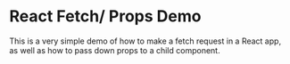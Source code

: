 # React Fetch/ Props Demo

This is a very simple demo of how to make a fetch request in a React app, as well as how to pass down props to a child component.
